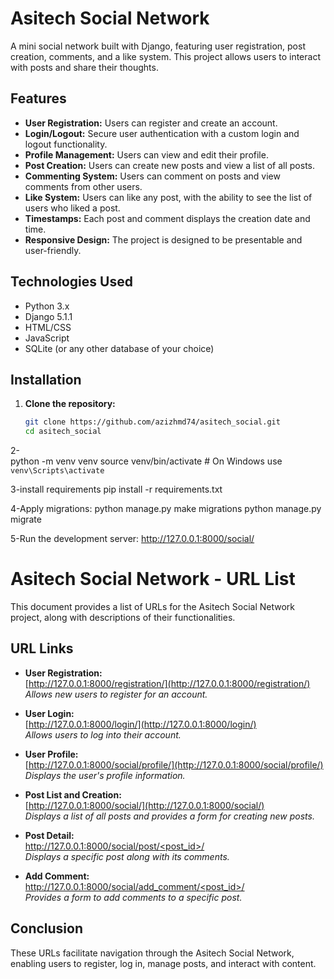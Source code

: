 # Asitech Social Network

A mini social network built with Django, featuring user registration, post creation, comments, and a like system. This project allows users to interact with posts and share their thoughts.

## Features

- **User Registration:** Users can register and create an account.
- **Login/Logout:** Secure user authentication with a custom login and logout functionality.
- **Profile Management:** Users can view and edit their profile.
- **Post Creation:** Users can create new posts and view a list of all posts.
- **Commenting System:** Users can comment on posts and view comments from other users.
- **Like System:** Users can like any post, with the ability to see the list of users who liked a post.
- **Timestamps:** Each post and comment displays the creation date and time.
- **Responsive Design:** The project is designed to be presentable and user-friendly.

## Technologies Used

- Python 3.x
- Django 5.1.1
- HTML/CSS
- JavaScript
- SQLite (or any other database of your choice)

## Installation

1. **Clone the repository:**
   ```bash
   git clone https://github.com/azizhmd74/asitech_social.git
   cd asitech_social
   
2-    
python -m venv venv
source venv/bin/activate  # On Windows use `venv\Scripts\activate`

3-install requirements 
pip install -r requirements.txt

4-Apply migrations:
python manage.py make migrations
python manage.py migrate

5-Run the development server:
http://127.0.0.1:8000/social/

# Asitech Social Network - URL List

This document provides a list of URLs for the Asitech Social Network project, along with descriptions of their functionalities.

## URL Links

- **User Registration:**  
  [http://127.0.0.1:8000/registration/](http://127.0.0.1:8000/registration/)  
  *Allows new users to register for an account.*

- **User Login:**  
  [http://127.0.0.1:8000/login/](http://127.0.0.1:8000/login/)  
  *Allows users to log into their account.*

- **User Profile:**  
  [http://127.0.0.1:8000/social/profile/](http://127.0.0.1:8000/social/profile/)  
  *Displays the user's profile information.*

- **Post List and Creation:**  
  [http://127.0.0.1:8000/social/](http://127.0.0.1:8000/social/)  
  *Displays a list of all posts and provides a form for creating new posts.*

- **Post Detail:**  
  [http://127.0.0.1:8000/social/post/<post_id>/](http://127.0.0.1:8000/social/post/<post_id>/)  
  *Displays a specific post along with its comments.*

- **Add Comment:**  
  [http://127.0.0.1:8000/social/add_comment/<post_id>/](http://127.0.0.1:8000/social/add_comment/<post_id>/)  
  *Provides a form to add comments to a specific post.*

## Conclusion

These URLs facilitate navigation through the Asitech Social Network, enabling users to register, log in, manage posts, and interact with content.



